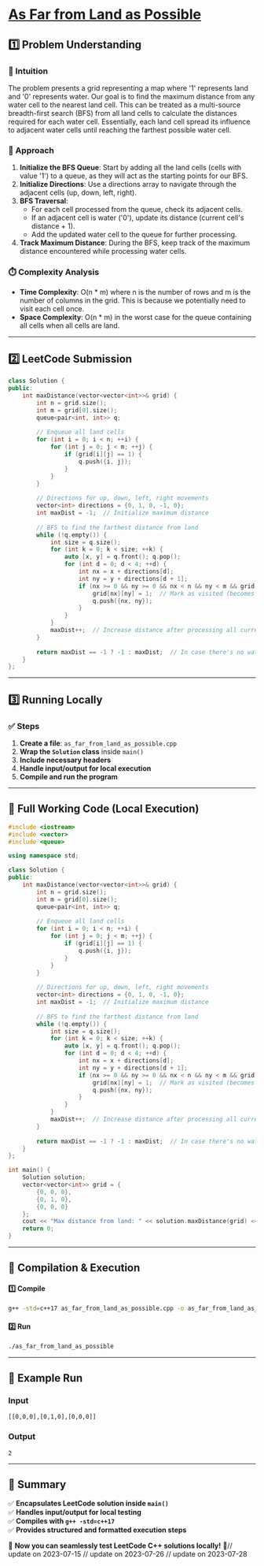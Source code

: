 # **[As Far from Land as Possible](https://leetcode.com/problems/as-far-from-land-as-possible/description/)**  

## **1️⃣ Problem Understanding**  
### **📌 Intuition**  
The problem presents a grid representing a map where '1' represents land and '0' represents water. Our goal is to find the maximum distance from any water cell to the nearest land cell. This can be treated as a multi-source breadth-first search (BFS) from all land cells to calculate the distances required for each water cell. Essentially, each land cell spread its influence to adjacent water cells until reaching the farthest possible water cell.

### **🚀 Approach**  
1. **Initialize the BFS Queue**: Start by adding all the land cells (cells with value '1') to a queue, as they will act as the starting points for our BFS.
2. **Initialize Directions**: Use a directions array to navigate through the adjacent cells (up, down, left, right).
3. **BFS Traversal**:
   - For each cell processed from the queue, check its adjacent cells.
   - If an adjacent cell is water ('0'), update its distance (current cell's distance + 1).
   - Add the updated water cell to the queue for further processing.
4. **Track Maximum Distance**: During the BFS, keep track of the maximum distance encountered while processing water cells.

### **⏱️ Complexity Analysis**  
- **Time Complexity**: O(n * m) where n is the number of rows and m is the number of columns in the grid. This is because we potentially need to visit each cell once.
- **Space Complexity**: O(n * m) in the worst case for the queue containing all cells when all cells are land.

---  

## **2️⃣ LeetCode Submission**  
```cpp
class Solution {
public:
    int maxDistance(vector<vector<int>>& grid) {
        int n = grid.size();
        int m = grid[0].size();
        queue<pair<int, int>> q;
        
        // Enqueue all land cells
        for (int i = 0; i < n; ++i) {
            for (int j = 0; j < m; ++j) {
                if (grid[i][j] == 1) {
                    q.push({i, j});
                }
            }
        }
        
        // Directions for up, down, left, right movements
        vector<int> directions = {0, 1, 0, -1, 0};
        int maxDist = -1;  // Initialize maximum distance
        
        // BFS to find the farthest distance from land
        while (!q.empty()) {
            int size = q.size();
            for (int k = 0; k < size; ++k) {
                auto [x, y] = q.front(); q.pop();
                for (int d = 0; d < 4; ++d) {
                    int nx = x + directions[d];
                    int ny = y + directions[d + 1];
                    if (nx >= 0 && ny >= 0 && nx < n && ny < m && grid[nx][ny] == 0) {
                        grid[nx][ny] = 1;  // Mark as visited (becomes land)
                        q.push({nx, ny});
                    }
                }
            }
            maxDist++;  // Increase distance after processing all current level cells
        }
        
        return maxDist == -1 ? -1 : maxDist;  // In case there's no water
    }
};
```  

---  

## **3️⃣ Running Locally**  
### **✅ Steps**  
1. **Create a file**: `as_far_from_land_as_possible.cpp`  
2. **Wrap the `Solution` class** inside `main()`  
3. **Include necessary headers**  
4. **Handle input/output for local execution**  
5. **Compile and run the program**  

---  

## **📝 Full Working Code (Local Execution)**  
```cpp
#include <iostream>
#include <vector>
#include <queue>

using namespace std;

class Solution {
public:
    int maxDistance(vector<vector<int>>& grid) {
        int n = grid.size();
        int m = grid[0].size();
        queue<pair<int, int>> q;
        
        // Enqueue all land cells
        for (int i = 0; i < n; ++i) {
            for (int j = 0; j < m; ++j) {
                if (grid[i][j] == 1) {
                    q.push({i, j});
                }
            }
        }
        
        // Directions for up, down, left, right movements
        vector<int> directions = {0, 1, 0, -1, 0};
        int maxDist = -1;  // Initialize maximum distance
        
        // BFS to find the farthest distance from land
        while (!q.empty()) {
            int size = q.size();
            for (int k = 0; k < size; ++k) {
                auto [x, y] = q.front(); q.pop();
                for (int d = 0; d < 4; ++d) {
                    int nx = x + directions[d];
                    int ny = y + directions[d + 1];
                    if (nx >= 0 && ny >= 0 && nx < n && ny < m && grid[nx][ny] == 0) {
                        grid[nx][ny] = 1;  // Mark as visited (becomes land)
                        q.push({nx, ny});
                    }
                }
            }
            maxDist++;  // Increase distance after processing all current level cells
        }
        
        return maxDist == -1 ? -1 : maxDist;  // In case there's no water
    }
};

int main() {
    Solution solution;
    vector<vector<int>> grid = {
        {0, 0, 0},
        {0, 1, 0},
        {0, 0, 0}
    };
    cout << "Max distance from land: " << solution.maxDistance(grid) << endl;
    return 0;
}
```  

---  

## **🔧 Compilation & Execution**  
#### **1️⃣ Compile**  
```bash
g++ -std=c++17 as_far_from_land_as_possible.cpp -o as_far_from_land_as_possible
```  

#### **2️⃣ Run**  
```bash
./as_far_from_land_as_possible
```  

---  

## **🎯 Example Run**  
### **Input**  
```
[[0,0,0],[0,1,0],[0,0,0]]
```  
### **Output**  
```
2
```  

---  

## **📌 Summary**  
✅ **Encapsulates LeetCode solution inside `main()`**  
✅ **Handles input/output for local testing**  
✅ **Compiles with `g++ -std=c++17`**  
✅ **Provides structured and formatted execution steps**  

🚀 **Now you can seamlessly test LeetCode C++ solutions locally!** 🚀// update on 2023-07-15
// update on 2023-07-26
// update on 2023-07-28

